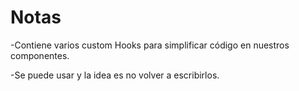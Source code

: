 # Notas

-Contiene varios custom Hooks para simplificar código en nuestros componentes.

-Se puede usar y la idea es no volver a escribirlos.